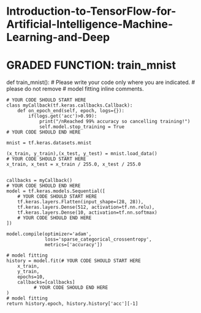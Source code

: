 # Introduction-to-TensorFlow-for-Artificial-Intelligence-Machine-Learning-and-Deep


# GRADED FUNCTION: train_mnist
def train_mnist():
    # Please write your code only where you are indicated.
    # please do not remove # model fitting inline comments.

    # YOUR CODE SHOULD START HERE
    class myCallback(tf.keras.callbacks.Callback):
        def on_epoch_end(self, epoch, logs={}):
            if(logs.get('acc')>0.99):
                print("/nReached 99% accuracy so cancelling training!")
                self.model.stop_training = True
    # YOUR CODE SHOULD END HERE

    mnist = tf.keras.datasets.mnist

    (x_train, y_train),(x_test, y_test) = mnist.load_data()
    # YOUR CODE SHOULD START HERE
    x_train, x_test = x_train / 255.0, x_test / 255.0
    

    callbacks = myCallback()
    # YOUR CODE SHOULD END HERE
    model = tf.keras.models.Sequential([
        # YOUR CODE SHOULD START HERE
        tf.keras.layers.Flatten(input_shape=(28, 28)),
        tf.keras.layers.Dense(512, activation=tf.nn.relu),
        tf.keras.layers.Dense(10, activation=tf.nn.softmax)
        # YOUR CODE SHOULD END HERE
    ])

    model.compile(optimizer='adam',
                  loss='sparse_categorical_crossentropy',
                  metrics=['accuracy'])
    
    # model fitting
    history = model.fit(# YOUR CODE SHOULD START HERE
        x_train,
        y_train,
        epochs=10,
        callbacks=[callbacks]
              # YOUR CODE SHOULD END HERE
    )
    # model fitting
    return history.epoch, history.history['acc'][-1]
